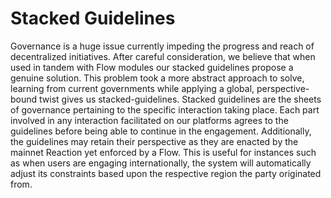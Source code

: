 # Stacked Guidelines

Governance is a huge issue currently impeding the progress and reach of decentralized initiatives. After careful consideration, we believe that when used in tandem with Flow modules our stacked guidelines propose a genuine solution. This problem took a more abstract approach to solve, learning from current governments while applying a global, perspective-bound twist gives us stacked-guidelines. Stacked guidelines are the sheets of governance pertaining to the specific interaction taking place. Each part involved in any interaction facilitated on our platforms agrees to the guidelines before being able to continue in the engagement. Additionally, the guidelines may retain their perspective as they are enacted by the mainnet Reaction yet enforced by a Flow. This is useful for instances such as when users are engaging internationally, the system will automatically adjust its constraints based upon the respective region the party originated from.
